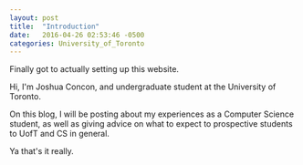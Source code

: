 ```yaml
---
layout: post
title:  "Introduction"
date:   2016-04-26 02:53:46 -0500
categories: University_of_Toronto
---
```

Finally got to actually setting up this website.

Hi, I'm Joshua Concon, and undergraduate student at the University of Toronto.

On this blog, I will be posting about my experiences as a Computer Science student, as well as giving advice on what to expect to prospective students to UofT and CS in general.

Ya that's it really.
